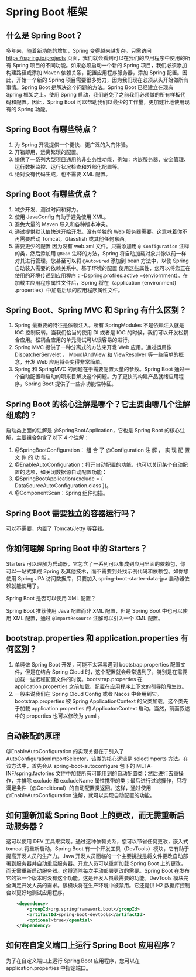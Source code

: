Spring Boot 框架
==============

## 什么是 Spring Boot？

多年来，随着新功能的增加，Spring 变得越来越复杂。只需访问 https://spring.io/projects 页面，我们就会看到可以在我们的应用程序中使用的所有 Spring 项目的不同功能。如果必须启动一个新的 Spring 项目，我们必须添加构建路径或添加 Maven 依赖关系，配置应用程序服务器，添加 Spring 配置。因此，开始一个新的 Spring 项目需要很多努力，因为我们现在必须从头开始做所有事情。Spring Boot 是解决这个问题的方法。Spring Boot 已经建立在现有 Spring 框架之上。使用 Spring 启动，我们避免了之前我们必须做的所有样板代码和配置。因此，Spring Boot 可以帮助我们以最少的工作量，更加健壮地使用现有的 Spring 功能。

## Spring Boot 有哪些特点？

1.  为 Spring 开发提供一个更快、更广泛的入门体验。
2.  开箱即用，远离繁琐的配置。
3.  提供了一系列大型项目通用的非业务性功能，例如：内嵌服务器、安全管理、运行数据监控、运行状况检查和外部化配置等。
4.  绝对没有代码生成，也不需要 XML 配置。

## Spring Boot 有哪些优点？

1.  减少开发、测试时间和努力。
2.  使用 JavaConfig 有助于避免使用 XML。
3.  避免大量的 Maven 导入和各种版本冲突。
4.  通过提供默认值快速开始开发。没有单独的 Web 服务器需要。这意味着你不再需要启动 Tomcat，Glassfish 或其他任何东西。
5.  需要更少的配置 因为没有 web.xml 文件。只需添加用 `@ Configuration` 注释的类，然后添加用 `@Bean` 注释的方法，Spring 将自动加载对象并像以前一样对其进行管理。您甚至可以将 `@Autowired` 添加到 bean 方法中，以使 Spring 自动装入需要的依赖关系中。基于环境的配置 使用这些属性，您可以将您正在使用的环境传递到应用程序：-Dspring.profiles.active ={enviornment}。在加载主应用程序属性文件后，Spring 将在（application {environment} .properties）中加载后续的应用程序属性文件。

## Spring Boot、Spring MVC 和 Spring 有什么区别？

1.  Spring 最重要的特征是依赖注入。所有 SpringModules 不是依赖注入就是 IOC 控制反转。当我们恰当的使用 DI 或者是 IOC 的时候，我们可以开发松耦合应用。松耦合应用的单元测试可以很容易的进行。
2.  Spring MVC 提供了一种分离式的方法来开发 Web 应用。通过运用像 DispatcherServelet ， MoudlAndView 和 ViewResolver 等一些简单的概念，开发 Web 应用将会变得非常简单。
3.  Spring 和 SpringMVC 的问题在于需要配置大量的参数。Spring Boot 通过一个自动配置和启动的项来目解决这个问题。为了更快的构建产品就绪应用程序，Spring Boot 提供了一些非功能性特征。

## Spring Boot 的核心注解是哪个？它主要由哪几个注解组成的？

启动类上面的注解是 @SpringBootApplication，它也是 Spring Boot 的核心注解，主要组合包含了以下 4 个注解：

1.  @SpringBootConfiguration： 组 合 了 @Configuration 注 解 ， 实 现 配 置 文 件 的 功 能 。
2.  @EnableAutoConfiguration：打开自动配置的功能，也可以关闭某个自动配置的选项，如关闭数据源自动配置功能：
3.  @SpringBootApplication(exclude = { DataSourceAutoConfiguration.class })。
4.  @ComponentScan：Spring 组件扫描。

## Spring Boot 需要独立的容器运行吗？

可以不需要，内置了 Tomcat/Jetty 等容器。

## 你如何理解 Spring Boot 中的 Starters？

Starters 可以理解为启动器，它包含了一系列可以集成到应用里面的依赖包，你可以一站式集成 Spring 及其他技术，而不需要到处找示例代码和依赖包。如你想使用 Spring JPA 访问数据库，只要加入 spring-boot-starter-data-jpa 启动器依赖就能使用了。

Spring Boot 是否可以使用 XML 配置？

Spring Boot 推荐使用 Java 配置而非 XML 配置，但是 Spring Boot 中也可以使用 XML 配置，通过 `@ImportResource` 注解可以引入一个 XML 配置。

## bootstrap.properties 和 application.properties 有何区别？

1.  单纯做 Spring Boot 开发，可能不太容易遇到 bootstrap.properties 配置文件，但是在结合 Spring Cloud 时，这个配置就会经常遇到了，特别是在需要加载一些远程配置文件的时侯。bootstrap.properties 在 application.properties 之前加载，配置在应用程序上下文的引导阶段生效。
2.  一般来说我们在 Spring Cloud Config 或者 Nacos 中会用到它。bootstrap.properties 被 Spring ApplicationContext 的父类加载，这个类先于加载 application.properties 的 ApplicatonContext 启动。当然，前面叙述中的 properties 也可以修改为 yaml 。

## 自动装配的原理

@EnableAutoConfiguration 的实现关键在于引入了 AutoConfigurationImportSelector，该类的核心逻辑是 selectImports 方法。在该方法中，首先会从 spring-boot-autoconfigure 包下的 META-INF/spring.factories 文件中加载所有可能用到的自动配置类；然后进行去重操作，并排除 exclude 和 excludeName 属性携带的类；最后进行过滤操作，只将满足条件（@Conditional）的自动配置类返回。这样，通过使用 @EnableAutoConfiguration 注解，就可以实现自动配置的功能。

## 如何重新加载 Spring Boot 上的更改，而无需重新启动服务器？

这可以使用 DEV 工具来实现。通过这种依赖关系，您可以节省任何更改，嵌入式 tomcat 将重新启动。Spring Boot 有一个开发工具（DevTools）模块，它有助于提高开发人员的生产力。Java 开发人员面临的一个主要挑战是将文件更改自动部署到服务器并自动重启服务器。开发人员可以重新加载 Spring Boot 上的更改，而无需重新启动服务器。这将消除每次手动部署更改的需要。Spring Boot 在发布它的第一个版本时没有这个功能。这是开发人员最需要的功能。DevTools 模块完全满足开发人员的需求。该模块将在生产环境中被禁用。它还提供 H2 数据库控制台以更好地测试应用程序。

```xml
	<dependency>
	    <groupId>prg.springframework.boot</groupId>
	    <artifactId>spring-boot-devtools</artifactId>
	    <optional>true</opential>
	</dependency>
```

## 如何在自定义端口上运行 Spring Boot 应用程序？

为了在自定义端口上运行 Spring Boot 应用程序，您可以在 application.properties 中指定端口。
